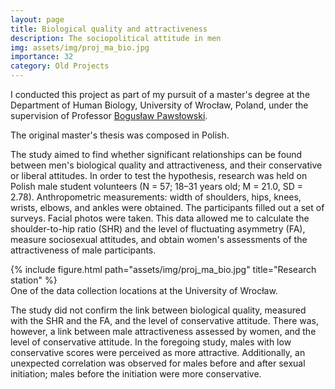 ```yaml
---
layout: page
title: Biological quality and attractiveness
description: The sociopolitical attitude in men
img: assets/img/proj_ma_bio.jpg
importance: 32
category: Old Projects
---
```


I conducted this project as part of my pursuit of a master's degree at the Department of Human Biology, University of Wrocław, Poland, under the supervision of Professor <a href="https://www.researchgate.net/profile/Boguslaw-Pawlowski-2">Bogusław Pawsłowski</a>.

The original master's thesis was composed in Polish.

The study aimed to find whether significant relationships can be found between men's biological quality and attractiveness, and their conservative or liberal attitudes. In order to test the hypothesis, research was held on Polish male student volunteers (N = 57; 18–31 years old; M = 21.0, SD = 2.78). Anthropometric measurements: width of shoulders, hips, knees, wrists, elbows, and ankles were obtained. The participants filled out a set of surveys. Facial photos were taken. This data allowed me to calculate the shoulder-to-hip ratio (SHR) and the level of fluctuating asymmetry (FA), measure sociosexual attitudes, and obtain women's assessments of the attractiveness of male participants. 


<div class="row">
    <div class="col-sm mt-3 mt-md-0 d-flex justify-content-center">
        <div class="img-fluid rounded z-depth-1 align-self-center">
            {% include figure.html path="assets/img/proj_ma_bio.jpg" title="Research station" %}
        </div>
    </div>
</div>
<div class="caption">
    One of the data collection locations at the University of Wrocław.
</div>

The study did not confirm the link between biological quality, measured with the SHR and the FA, and the level of conservative attitude. There was, however, a link between male attractiveness assessed by women, and the level of conservative attitude. In the foregoing study, males with low conservative scores were perceived as more attractive. Additionally, an unexpected correlation was observed for males before and after sexual initiation; males before the initiation were more conservative. 
